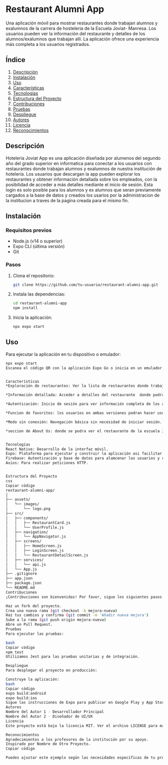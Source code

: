 # Restaurant Alumni App

Una aplicación móvil para mostrar restaurantes donde trabajan alumnos y exalumnos de la carrera de hosteleria de la Escuela Joviat- Manresa. Los usuarios pueden ver la información del restaurante y detalles de los alumnos/exalumnos que trabajan allí. La aplicación ofrece una experiencia más completa a los usuarios registrados.

## Índice

1. [Descripción](#descripción)
2. [Instalación](#instalación)
3. [Uso](#uso)
4. [Características](#características)
5. [Tecnologías](#tecnologías)
6. [Estructura del Proyecto](#estructura-del-proyecto)
7. [Contribuciones](#contribuciones)
8. [Pruebas](#pruebas)
9. [Despliegue](#despliegue)
10. [Autores](#autores)
11. [Licencia](#licencia)
12. [Reconocimientos](#reconocimientos)

## Descripción

Hoteleria Joviat App  es una aplicación diseñada por alumenos del segundo año del grado superior en informatica para conectar a los usuarios con restaurantes donde trabajan alumnos y exalumnos de nuestra institución de hotelería. Los usuarios que descargan la app pueden explorar los restaurantes y obtener información detallada sobre los empleados, con la posibilidad de acceder a más detalles mediante el inicio de sesión. Esta login es solo posible para los alumnos y ex alumnos que seran previamente cargados a la base de datos y creados los usarios por la administracion de la institucion a traves de la pagina creada para el mismo fin. 

## Instalación

### Requisitos previos

- Node.js (v14 o superior)
- Expo CLI (última versión)
- Git

### Pasos

1. Clona el repositorio:
    ```bash
    git clone https://github.com/tu-usuario/restaurant-alumni-app.git
    ```
2. Instala las dependencias:
    ```bash
    cd restaurant-alumni-app
    npm install
    ```
3. Inicia la aplicación:
    ```bash
    npx expo start
    ```

## Uso

Para ejecutar la aplicación en tu dispositivo o emulador:
```bash
npx expo start
Escanea el código QR con la aplicación Expo Go o inicia en un emulador desde la consola.


Características
*Exploración de restaurantes: Ver la lista de restaurantes donde trabajan alumnos y ex alumnos en dos modalidades, una version lista o otra version donde se puede ver la ubicacion de los restaurantes (al tocar  en ellos podras ir al restaurante de la misma manera que lo haces desde el modo lista), tambien en esta busqueda lo puedes hacer desde la lupa filtrando por restaurantes.

*Información detallada: Acceder a detalles del restaurante  donde podra leer una breve descripcion , visitar la pagina web, telefono y ubicacion y ademas poder ver la lista los empleados que pasaron o estan en joviat Hosteleria, de aqui podra acceder a la informacion de cada alumno/ex alumno para poder ver la informacion del mismo, la diferencia seria que si esta viendo la app en modo random o en modo usuario ya que con la segunda opcion podra ver informacion mas sensible que la de la version random. 

*Autenticación: Inicio de sesión para ver información completa de los alumnos/exalumnos como se completo anteriormente pero tambien podra acceder a un perfil donde podra modificar su informacion personal como la imagen de usuario, nombre con el que quiere ser visible en la app y su fecha de nacimiento.

*Funcion de favoritos: los usuarios en ambas versiones podran hacer uso de la funcion de guardar en favoritos los restaurantes que destaquen a su gusto y tenerlos ahi almacenados paratener mas facil el acceso sin necesidad de buscar entre todos los restaurantes.

*Modo sin conexión: Navegación básica sin necesidad de iniciar sesión.

*seccion de About Us: donde se podra ver el restaurante de la escuela Joviat y tambien la informacion de los alumnos que llevaron a cabo el desarrollo de la app durante el proyecto de sintesis del segundo año de informatica 2024.


Tecnologías
React Native: Desarrollo de la interfaz móvil.
Expo: Plataforma para ejecutar y construir la aplicación asi facilitar el poder ver como se ve en los dispositivos con distintos sistemas operativos (Android y IOS).
Firebase: Autenticación y base de datos para alamcenar los usuarios y restaurantes.
Axios: Para realizar peticiones HTTP.


Estructura del Proyecto
css
Copiar código
restaurant-alumni-app/
│
├── assets/
│   └── images/
│       └── logo.png
├── src/
│   ├── components/
│   │   ├── RestaurantCard.js
│   │   └── UserProfile.js
│   ├── navigation/
│   │   └── AppNavigator.js
│   ├── screens/
│   │   ├── HomeScreen.js
│   │   ├── LoginScreen.js
│   │   └── RestaurantDetailScreen.js
│   ├── services/
│   │   └── api.js
│   └── App.js
├── .gitignore
├── app.json
├── package.json
└── README.md
Contribuciones
¡Contribuciones son bienvenidas! Por favor, sigue los siguientes pasos:

Haz un fork del proyecto.
Crea una nueva rama (git checkout -b mejora-nueva)
Haz tus cambios y confirma (git commit -m 'Añadir nueva mejora')
Sube a la rama (git push origin mejora-nueva)
Abre un Pull Request.
Pruebas
Para ejecutar las pruebas:

bash
Copiar código
npm test
Utilizamos Jest para las pruebas unitarias y de integración.

Despliegue
Para desplegar el proyecto en producción:

Construye la aplicación:
bash
Copiar código
expo build:android
expo build:ios
Sigue las instrucciones de Expo para publicar en Google Play y App Store.
Autores
Nombre del Autor 1 - Desarrollador Principal
Nombre del Autor 2 - Diseñador de UI/UX
Licencia
Este proyecto está bajo la licencia MIT. Ver el archivo LICENSE para más detalles.

Reconocimientos
Agradecimientos a los profesores de la institución por su apoyo.
Inspirado por Nombre de Otro Proyecto.
Copiar código

Puedes ajustar este ejemplo según las necesidades específicas de tu proyecto y asegurarte de incluir capturas de pantalla, enlaces y cualquier otro detalle relevante para que tu documentación sea completa y útil.

